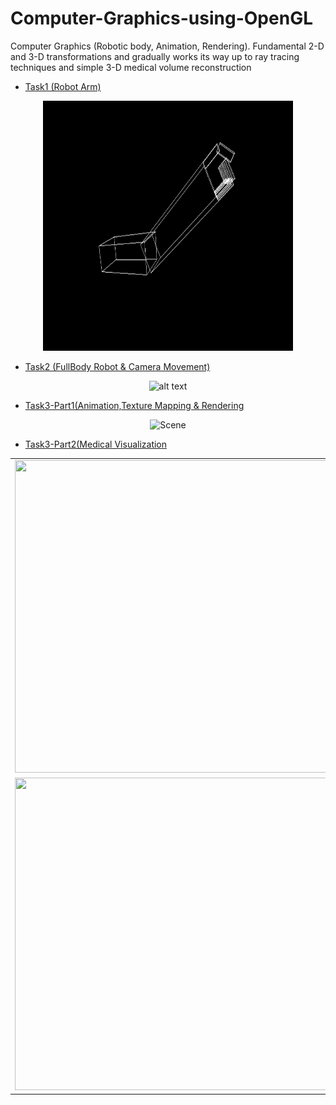 # Computer-Graphics-using-OpenGL
Computer Graphics (Robotic body, Animation, Rendering). Fundamental 2-D and 3-D transformations and gradually works its way up to  ray tracing techniques and simple 3-D medical volume reconstruction

* [Task1 (Robot Arm)](https://github.com/Tarek999/Computer-Graphics-using-OpenGL/tree/main/Robotic-Arm)

<center><img src="./Robotic Arm/FinalResult2.png" alt="alt text" width="400" height="400"></center>

* [Task2 (FullBody Robot & Camera Movement)](https://github.com/Tarek999/Computer-Graphics-using-OpenGL/tree/main/FullBody%26Camera_Movement)

<center><img src="./FullBody&Camera_Movement/05.png" alt="alt text" width="400" height="400"></center>

* [Task3-Part1(Animation,Texture Mapping & Rendering](https://github.com/Tarek999/Computer-Graphics-using-OpenGL/tree/main/Animation%20%26%20Rendering/Part1)

<center><img src="./Animation & Rendering/Part1/results/4.gif" alt="Scene" width="600" height="400"></center>


* [Task3-Part2(Medical Visualization](https://github.com/Tarek999/Computer-Graphics-using-OpenGLL/tree/main/Animation%20%26%20Rendering/Part2)

<table>
  <tr>
    <td><img src="./Animation & Rendering/Part2/Images/8.png" width=1000 height=500></td>  
  </tr>
  <tr>
    <td><img src="./Animation & Rendering/Part2/Images/10.png" width=1000 height=500></td>
  </tr>
 </table>
